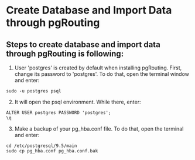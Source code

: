 # Create Database and Import Data through pgRouting

## Steps to create database and import data through pgRouting is following:
1) User 'postgres' is created by default when installing pgRouting. First, change its password to 'postgres'. To do that, open the terminal window and enter:
```
sudo -u postgres psql
```

2) It will open the psql environment. While there, enter:
```
ALTER USER postgres PASSWORD 'postgres';
\q
```
3)  Make a backup of your pg_hba.conf file. To do that, open the terminal and enter:
```
cd /etc/postgresql/9.5/main
sudo cp pg_hba.conf pg_hba.conf.bak
```
